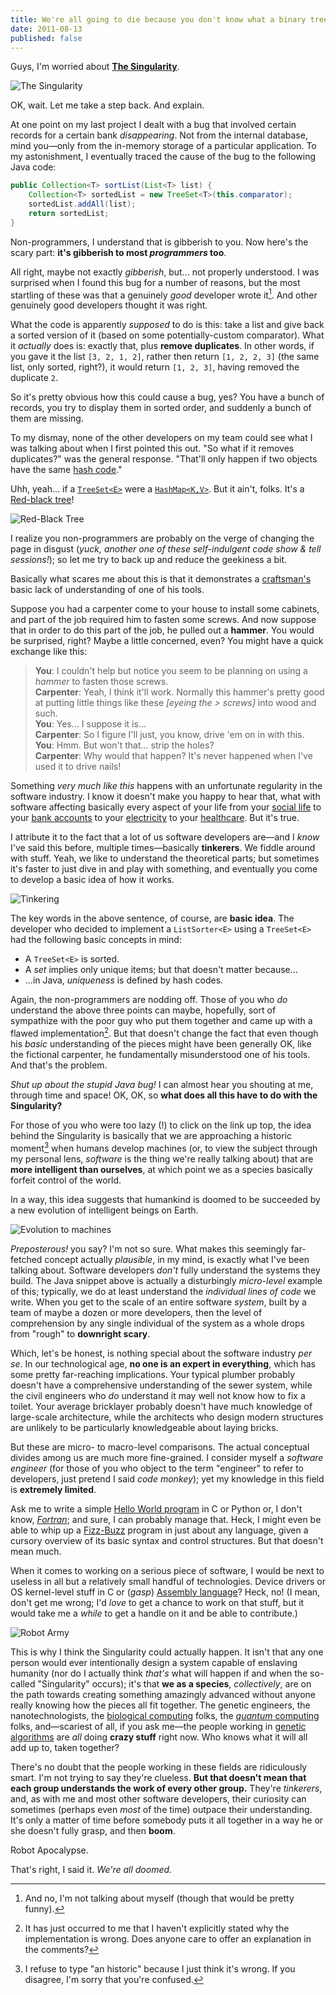 ```yaml
---
title: We're all going to die because you don't know what a binary tree is
date: 2011-08-13
published: false
---
```


Guys, I'm worried about **[The Singularity](http://en.wikipedia.org/wiki/Technological_singularity)**.

![The Singularity](/images/skynet.jpg)

OK, wait. Let me take a step back. And explain.

At one point on my last project I dealt with a bug that involved certain records for a certain bank *disappearing*. Not from the internal database, mind you—only from the in-memory storage of a particular application. To my astonishment, I eventually traced the cause of the bug to the following Java code:

```java
public Collection<T> sortList(List<T> list) {
    Collection<T> sortedList = new TreeSet<T>(this.comparator);
    sortedList.addAll(list);
    return sortedList;
}
```

Non-programmers, I understand that is gibberish to you. Now here's the scary part: **it's gibberish to most *programmers* too**.

All right, maybe not exactly *gibberish*, but... not properly understood. I was surprised when I found this bug for a number of reasons, but the most startling of these was that a genuinely *good* developer wrote it[^good-developer]. And other genuinely good developers thought it was right.

What the code is apparently *supposed* to do is this: take a list and give back a sorted version of it (based on some potentially-custom comparator). What it *actually* does is: exactly that, plus **remove duplicates**. In other words, if you gave it the list `[3, 2, 1, 2]`, rather then return `[1, 2, 2, 3]` (the same list, only sorted, right?), it would return `[1, 2, 3]`, having removed the duplicate `2`.

So it's pretty obvious how this could cause a bug, yes? You have a bunch of records, you try to display them in sorted order, and suddenly a bunch of them are missing.

To my dismay, none of the other developers on my team could see what I was talking about when I first pointed this out. "So what if it removes duplicates?" was the general response. "That'll only happen if two objects have the same [hash code](http://en.wikipedia.org/wiki/Hash_function)."

Uhh, yeah... if a [`TreeSet<E>`](http://download.oracle.com/javase/6/docs/api/java/util/TreeSet.html) were a [`HashMap<K,V>`](http://download.oracle.com/javase/6/docs/api/java/util/HashMap.html). But it ain't, folks. It's a [Red-black tree](http://en.wikipedia.org/wiki/Red%E2%80%93black_tree)!

![Red-Black Tree](/images/red-black-tree.png)

I realize you non-programmers are probably on the verge of changing the page in disgust (*yuck, another one of these self-indulgent code show &amp; tell sessions!*); so let me try to back up and reduce the geekiness a bit.

Basically what scares me about this is that it demonstrates a [craftsman's](http://en.wikipedia.org/wiki/Software_Craftsmanship) basic lack of understanding of one of his tools.

Suppose you had a carpenter come to your house to install some cabinets, and part of the job required him to fasten some screws. And now suppose that in order to do this part of the job, he pulled out a **hammer**. You would be surprised, right? Maybe a little concerned, even? You might have a quick exchange like this:

> **You**: I couldn't help but notice you seem to be planning on using a *hammer* to fasten those screws.  
> **Carpenter**: Yeah, I think it'll work. Normally this hammer's pretty good at putting little things like these *\[eyeing the > screws\]* into wood and such.  
> **You**: Yes... I suppose it is...  
> **Carpenter**: So I figure I'll just, you know, drive 'em on in with this.  
> **You**: Hmm. But won't that... strip the holes?  
> **Carpenter**: Why would that happen? It's never happened when I've used it to drive nails!  

Something *very much like this* happens with an unfortunate regularity in the software industry. I know it doesn't make you happy to hear that, what with software affecting basically every aspect of your life from your [social life](http://technorati.com/blogging/article/anonymous-facebook-will-be-destroyed-by/) to your [bank accounts](http://online.wsj.com/article/SB10001424052702304778304576375911873193624.html) to your [electricity](http://en.wikipedia.org/wiki/2003_North_America_blackout) to your [healthcare](http://en.wikipedia.org/wiki/Therac-25). But it's true.

I attribute it to the fact that a lot of us software developers are—and I *know* I've said this before, multiple times—basically **tinkerers**. We fiddle around with stuff. Yeah, we like to understand the theoretical parts; but sometimes it's faster to just dive in and play with something, and eventually you come to develop a basic idea of how it works.

![Tinkering](/images/tinkering.jpg)

The key words in the above sentence, of course, are **basic idea**. The developer who decided to implement a `ListSorter<E>` using a `TreeSet<E>` had the following basic concepts in mind:

- A `TreeSet<E>` is sorted.
- A *set* implies only unique items; but that doesn't matter because...
- ...in Java, *uniqueness* is defined by hash codes.

Again, the non-programmers are nodding off. Those of you who *do* understand the above three points can maybe, hopefully, sort of sympathize with the poor guy who put them together and came up with a flawed implementation[^flawed-implementation]. But that doesn't change the fact that even though his *basic* understanding of the pieces might have been generally OK, like the fictional carpenter, he fundamentally misunderstood one of his tools. And that's the problem.

*Shut up about the stupid Java bug!* I can almost hear you shouting at me, through time and space! OK, OK, so **what does all this have to do with the Singularity?**

For those of you who were too lazy (!) to click on the link up top, the idea behind the Singularity is basically that we are approaching a historic moment[^historic-moment] when humans develop machines (or, to view the subject through my personal lens, *software* is the thing we're really talking about) that are **more intelligent than ourselves**, at which point we as a species basically forfeit control of the world.

In a way, this idea suggests that humankind is doomed to be succeeded by a new evolution of intelligent beings on Earth.

![Evolution to machines](/images/evolution-to-machines.jpg)

*Preposterous!* you say? I'm not so sure. What makes this seemingly far-fetched concept actually *plausible*, in my mind, is exactly what I've been talking about. Software developers *don't* fully understand the systems they build. The Java snippet above is actually a disturbingly *micro-level* example of this; typically, we do at least understand the *individual lines of code* we write. When you get to the scale of an entire software *system*, built by a team of maybe a dozen or more developers, then the level of comprehension by any single individual of the system as a whole drops from "rough" to **downright scary**.

Which, let's be honest, is nothing special about the software industry *per se*. In our technological age, **no one is an expert in everything**, which has some pretty far-reaching implications. Your typical plumber probably doesn't have a comprehensive understanding of the sewer system, while the civil engineers who *do* understand it may well not know how to fix a toilet. Your average bricklayer probably doesn't have much knowledge of large-scale architecture, while the architects who design modern structures are unlikely to be particularly knowledgeable about laying bricks.

But these are micro- to macro-level comparisons. The actual conceptual divides among us are much more fine-grained. I consider myself a *software engineer* (for those of you who object to the term "engineer" to refer to developers, just pretend I said *code monkey*); yet my knowledge in this field is **extremely limited**.

Ask me to write a simple [Hello World program](http://en.wikipedia.org/wiki/Hello_World) in C or Python or, I don't know, [*Fortran*](http://en.wikipedia.org/wiki/Fortran); and sure, I can probably manage that. Heck, I might even be able to whip up a [Fizz-Buzz](http://www.codinghorror.com/blog/2007/02/why-cant-programmers-program.html) program in just about any language, given a cursory overview of its basic syntax and control structures. But that doesn't mean much.

When it comes to working on a serious piece of software, I would be next to useless in all but a relatively small handful of technologies. Device drivers or OS kernel-level stuff in C or (*gasp*) [Assembly language](http://en.wikipedia.org/wiki/Assembly_language)? Heck, no! (I mean, don't get me wrong; I'd *love* to get a chance to work on that stuff, but it would take me a *while* to get a handle on it and be able to contribute.)

![Robot Army](/images/robot-army.jpg)

This is why I think the Singularity could actually happen. It isn't that any one person would ever intentionally design a system capable of enslaving humanity (nor do I actually think *that's* what will happen if and when the so-called "Singularity" occurs); it's that **we as a species**, *collectively*, are on the path towards creating something amazingly advanced without anyone really knowing how the pieces all fit together. The genetic engineers, the nanotechnologists, the [biological computing](http://en.wikipedia.org/wiki/Biocomputers) folks, the [*quantum* computing](http://en.wikipedia.org/wiki/Quantum_computer) folks, and—scariest of all, if you ask me—the people working in [genetic algorithms](http://en.wikipedia.org/wiki/Genetic_algorithm) are *all* doing **crazy stuff** right now. Who knows what it will all add up to, taken together?

There's no doubt that the people working in these fields are ridiculously smart. I'm not trying to say they're clueless. **But that doesn't mean that each group understands the work of every other group.** They're *tinkerers*, and, as with me and most other software developers, their curiosity can sometimes (perhaps even *most* of the time) outpace their understanding. It's only a matter of time before somebody puts it all together in a way he or she doesn't fully grasp, and then **boom**.

Robot Apocalypse.

That's right, I said it. *We're all doomed.*

[^good-developer]: And no, I'm not talking about myself (though that would be pretty funny).
[^flawed-implementation]: It has just occurred to me that I haven't explicitly stated why the implementation is wrong. Does anyone care to offer an explanation in the comments?
[^historic-moment]: I refuse to type "an historic" because I just think it's wrong. If you disagree, I'm sorry that you're confused.
